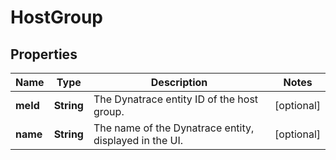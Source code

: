 

# HostGroup


## Properties

| Name | Type | Description | Notes |
|------------ | ------------- | ------------- | -------------|
|**meId** | **String** | The Dynatrace entity ID of the host group. |  [optional] |
|**name** | **String** | The name of the Dynatrace entity, displayed in the UI. |  [optional] |



